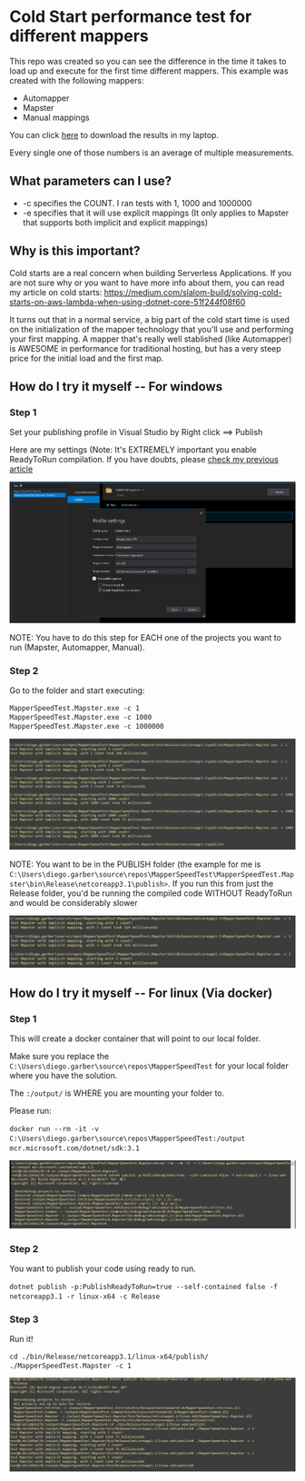 # Cold Start performance test for different mappers

This repo was created so you can see the difference in the time it takes to load up and execute for the first time different mappers.
This example was created with the following mappers:
* Automapper
* Mapster
* Manual mappings

You can click [here](https://github.com/polgaro/MapperSpeedTest/blob/master/measurements.xlsx) to download the results in my laptop.

Every single one of those numbers is an average of multiple measurements.

## What parameters can I use?
* -c specifies the COUNT. I ran tests with 1, 1000 and 1000000
* -e specifies that it will use explicit mappings (It only applies to Mapster that supports both implicit and explicit mappings)

## Why is this important?
Cold starts are a real concern when building Serverless Applications.
If you are not sure why or you want to have more info about them, you can read my article on cold starts:
https://medium.com/slalom-build/solving-cold-starts-on-aws-lambda-when-using-dotnet-core-51f244f08f60

It turns out that in a normal service, a big part of the cold start time is used on the initialization of the mapper technology that you'll use and performing your first mapping.
A mapper that's really well stablished (like Automapper) is AWESOME in performance for traditional hosting, but has a very steep price for the initial load and the first map.

## How do I try it myself -- For windows

### Step 1
Set your publishing profile in Visual Studio by Right click ==> Publish

Here are my settings (Note: It's EXTREMELY important you enable ReadyToRun compilation. If you have doubts, please [check my previous article](https://medium.com/slalom-build/solving-cold-starts-on-aws-lambda-when-using-dotnet-core-51f244f08f60)

![Image for post](https://github.com/polgaro/MapperSpeedTest/blob/master/Screenshots/VisualStudioPublishProfile.PNG)

NOTE: You have to do this step for EACH one of the projects you want to run (Mapster, Automapper, Manual).

### Step 2
Go to the folder and start executing:

```
MapperSpeedTest.Mapster.exe -c 1
MapperSpeedTest.Mapster.exe -c 1000
MapperSpeedTest.Mapster.exe -c 1000000
```

![Image for post](https://github.com/polgaro/MapperSpeedTest/blob/master/Screenshots/WindowsConsole.PNG)

NOTE: You want to be in the PUBLISH folder (the example for me is `C:\Users\diego.garber\source\repos\MapperSpeedTest\MapperSpeedTest.Mapster\bin\Release\netcoreapp3.1\publish>`. If you run this from just the Release folder, you'd be running the compiled code WITHOUT ReadyToRun and would be considerably slower

![Image for post](https://github.com/polgaro/MapperSpeedTest/blob/master/Screenshots/WindowsConsoleWrongFolder.PNG)

## How do I try it myself -- For linux (Via docker)

### Step 1
This will create a docker container that will point to our local folder.

Make sure you replace the `C:\Users\diego.garber\source\repos\MapperSpeedTest` for your local folder where you have the solution.

The `:/output/` is WHERE you are mounting your folder to.

Please run:

`docker run --rm -it -v C:\Users\diego.garber\source\repos\MapperSpeedTest:/output mcr.microsoft.com/dotnet/sdk:3.1`

![Image for post](https://github.com/polgaro/MapperSpeedTest/blob/master/Screenshots/DockerStarting.PNG)

### Step 2
You want to publish your code using ready to run.

`dotnet publish -p:PublishReadyToRun=true --self-contained false -f netcoreapp3.1 -r linux-x64 -c Release`

### Step 3
Run it!
```
cd ./bin/Release/netcoreapp3.1/linux-x64/publish/
./MapperSpeedTest.Mapster -c 1
```

![Image for post](https://github.com/polgaro/MapperSpeedTest/blob/master/Screenshots/DockerRunning.PNG)
